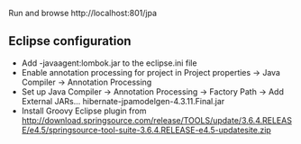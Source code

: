 Run and browse http://localhost:801/jpa

## Eclipse configuration

- Add -javaagent:lombok.jar to the eclipse.ini file
- Enable annotation processing for project in Project properties -> Java Compiler -> Annotation Processing
- Set up Java Compiler -> Annotation Processing -> Factory Path -> Add External JARs... hibernate-jpamodelgen-4.3.11.Final.jar 
- Install Groovy Eclipse plugin from 
	http://download.springsource.com/release/TOOLS/update/3.6.4.RELEASE/e4.5/springsource-tool-suite-3.6.4.RELEASE-e4.5-updatesite.zip 

